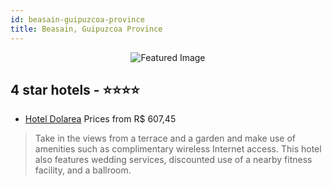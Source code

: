 ```yaml
---
id: beasain-guipuzcoa-province
title: Beasain, Guipuzcoa Province
---
```


<center><img src="https://i.travelapi.com/hotels/4000000/3890000/3889300/3889224/d624eeba_z.jpg" alt="Featured Image" /></center>


##  4 star hotels - ⭐️⭐️⭐️⭐️

-    [Hotel Dolarea](https://us.hurb.com/hotels/beasain/hotel-dolarea-JNP-JP375863?cmp=18055) Prices from R$ 607,45
   > Take in the views from a terrace and a garden and make use of amenities such as complimentary wireless Internet access. This hotel also features wedding services, discounted use of a nearby fitness facility, and a ballroom.
